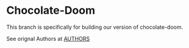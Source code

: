# Chocolate-Doom

This branch is specifically for building our version of chocolate-doom.

See orignal Authors at [AUTHORS](./chocolate-doom/AUTHORS)
